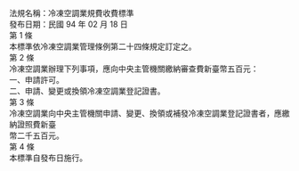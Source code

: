 法規名稱：冷凍空調業規費收費標準  
發布日期：民國 94 年 02 月 18 日  
第 1 條  
本標準依冷凍空調業管理條例第二十四條規定訂定之。  
第 2 條  
冷凍空調業辦理下列事項，應向中央主管機關繳納審查費新臺幣五百元：  
一、申請許可。  
二、申請、變更或換領冷凍空調業登記證書。  
第 3 條  
冷凍空調業向中央主管機關申請、變更、換領或補發冷凍空調業登記證書者，應繳納證照費新臺  
幣二千五百元。  
第 4 條  
本標準自發布日施行。  


